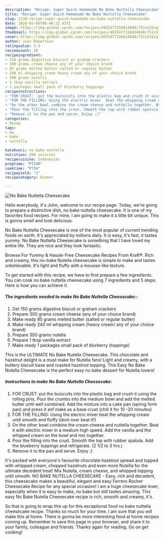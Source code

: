 ```yaml
---
description: "Recipe: Super Quick Homemade No Bake Nuttella Cheesecake"
title: "Recipe: Super Quick Homemade No Bake Nuttella Cheesecake"
slug: 1130-recipe-super-quick-homemade-no-bake-nuttella-cheesecake
date: 2020-05-05T06:40:23.437Z
image: https://img-global.cpcdn.com/recipes/4925477156814848/751x532cq70/no-bake-nuttella-cheesecake-recipe-main-photo.jpg
thumbnail: https://img-global.cpcdn.com/recipes/4925477156814848/751x532cq70/no-bake-nuttella-cheesecake-recipe-main-photo.jpg
cover: https://img-global.cpcdn.com/recipes/4925477156814848/751x532cq70/no-bake-nuttella-cheesecake-recipe-main-photo.jpg
author: Juan Robertson
ratingvalue: 3.5
reviewcount: 10
recipeingredient:
- 150 grams digestive biscuit or graham crackers
- 300 grams cream cheese any of your choice brand
- 85 grams melted butter salted or regular butter
- 240 ml whipping cream heavy cream any of your choice brand
- 300 grams nutella
- 1 tbsp vanilla extract
- 1 packages small pack of blurberry toppings
recipeinstructions:
- "FOR CRUST:  put the buiscuits into the plastic bag and crush it using the rolling pins. Pour the crumbs into the medium bowl and add the melted butter until well combined. Add the mixture into a cake pan (spring form pan) and press it anf make as a base crust (chill it for 10 -20 minutes)"
- "FOR THE FILLING: Using the electric mixer  beat the whipping cream until smooth and fluffy (dont over beat it!)"
- "On the other bowl combine the cream cheese and nuttella together. Beat it with electric mixer in a medium high speed. Add the vanilla and the whipped cream on the bowl and mix together."
- "Pour the filling into the crust. Smooth the top with rubber spatula. Add the blueberry toppings and refrigerate. (2 1/2 to 3 hrs.)"
- "Remove it to the pan and serve. Enjoy ;)"
categories:
- Resep
tags:
- no
- bake
- nuttella

katakunci: no bake nuttella
nutrition: 208 calories
recipecuisine: Indonesian
preptime: "PT24M"
cooktime: "PT1H"
recipeyield: "1"
recipecategory: Dinner

---
```



![No Bake Nuttella Cheesecake](https://img-global.cpcdn.com/recipes/4925477156814848/751x532cq70/no-bake-nuttella-cheesecake-recipe-main-photo.jpg)

Hello everybody, it's John, welcome to our recipe page. Today, we're going to prepare a distinctive dish, no bake nuttella cheesecake. It is one of my favorites food recipes. For mine, I am going to make it a little bit unique. This is gonna smell and look delicious.

No Bake Nuttella Cheesecake is one of the most popular of current trending foods on earth. It's appreciated by millions daily. It is easy, it's fast, it tastes yummy. No Bake Nuttella Cheesecake is something that I have loved my entire life. They are nice and they look fantastic.

Browse For Yummy &amp; Hassle-Free Cheesecake Recipes From Kraft®. Rich and creamy, this no-bake Nutella cheesecake is simple to make and tastes unbelievable. It&#39;s light and fluffy with a mousse-like texture.


To get started with this recipe, we have to first prepare a few ingredients. You can cook no bake nuttella cheesecake using 7 ingredients and 5 steps. Here is how you can achieve it.

##### The ingredients needed to make No Bake Nuttella Cheesecake::

1. Get 150 grams digestive biscuit or graham crackers
1. Prepare 300 grams cream cheese (any of your choice brand)
1. Make ready 85 grams melted butter (salted or regular butter)
1. Make ready 240 ml whipping cream (heavy cream/ any of your choice brand)
1. Prepare 300 grams nutella
1. Prepare 1 tbsp vanilla extract
1. Make ready 1 packages small pack of blurberry (toppings)


This is the ULTIMATE No Bake Nutella Cheesecake. This chocolate and hazelnut delight is a must make for Nutella fans! Light and creamy, with a buttery biscuit base and roasted hazelnut topping. This Easy No Bake Nutella Cheesecake is the perfect easy no bake dessert for Nutella lovers! 

##### Instructions to make No Bake Nuttella Cheesecake:

1. FOR CRUST:  put the buiscuits into the plastic bag and crush it using the rolling pins. Pour the crumbs into the medium bowl and add the melted butter until well combined. Add the mixture into a cake pan (spring form pan) and press it anf make as a base crust (chill it for 10 -20 minutes)
1. FOR THE FILLING: Using the electric mixer  beat the whipping cream until smooth and fluffy (dont over beat it!)
1. On the other bowl combine the cream cheese and nuttella together. Beat it with electric mixer in a medium high speed. Add the vanilla and the whipped cream on the bowl and mix together.
1. Pour the filling into the crust. Smooth the top with rubber spatula. Add the blueberry toppings and refrigerate. (2 1/2 to 3 hrs.)
1. Remove it to the pan and serve. Enjoy ;)


It&#39;s packed with everyone&#39;s favourite chocolate hazelnut spread and topped with whipped cream, chopped hazelnuts and even more Nutella for the ultimate decedent treat! Mix Nutella, cream cheese, and whipped topping until smooth. NO BAKE NUTELLA CHEESECAKE - Easy, rich and decadent, this cheesecake makes a beautiful, elegant and easy Ferrero Rocher Cheesecake Recipe for any special occasion! I am a huge cheesecake lover, especially when it is easy to make, no bake but still tastes amazing. This easy No Bake Nutella Cheesecake recipe is rich, smooth and creamy, it&#39;s. 

So that is going to wrap this up for this exceptional food no bake nuttella cheesecake recipe. Thanks so much for your time. I am sure that you will make this at home. There is gonna be more interesting food at home recipes coming up. Remember to save this page in your browser, and share it to your family, colleague and friends. Thanks again for reading. Go on get cooking!
